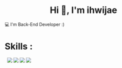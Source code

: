 

<h1 align="center">Hi 👋, I'm ihwijae</h1>


💻 I'm Back-End Developer :)<br>
<p align="left">
</p>

# Skills :

 
 <img src="https://img.shields.io/badge/JAVA-FF160B?style=flat&logo=#F7DF1E&logoColor=white"/>  <img src="https://img.shields.io/badge/CSS-E53236?style=flat&logo=CSS&logoColor=white"/> <img src="https://img.shields.io/badge/HTML5-239120?style=flat&logo=HTML5&logoColor=white"/>  <img src="https://img.shields.io/badge/springboot-6DB33F?style=for-the-badge&logo=springboot&logoColor=white"/>


